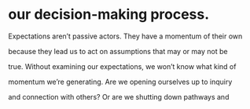 # our decision-making process.

Expectations aren’t passive actors. They have a momentum of their own

because they lead us to act on assumptions that may or may not be

true. Without examining our expectations, we won’t know what kind of

momentum we’re generating. Are we opening ourselves up to inquiry

and connection with others? Or are we shutting down pathways and